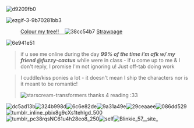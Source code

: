 ![d9209fb0](https://github.com/user-attachments/assets/9f1751c5-da5a-4d09-be0d-d948e0fc3a2e)

![ezgif-3-9b70281bb3](https://github.com/user-attachments/assets/d6680913-c926-46da-a27a-bf3df0f7fd5d)

‎ ‎ ‎ ‎ ‎ ‎ ‎ ‎ ‎ ‎  [Colour my tree!!‎ ‎ ‎ ‎ ](https://colormytree.me/2024/01JEXVWAHPMB9T7MZDVW03T07P)
![38cc54b7](https://github.com/user-attachments/assets/a240f128-1d66-4475-9a23-83c7168fd8f7)
      [Strawpage](https://grant-curly.straw.page)



![6e941e51](https://github.com/user-attachments/assets/7ccf85ae-f98f-4333-8699-d5efb99cd61a)

>if u see me online during the day *__99% of the time i'm afk w/ my friend @fuzzy-cactus__* while were in class -
if u come up to me & I don't reply, I promise I'm not ignoring u! Just off-tab doing work 

> I cuddle/kiss ponies a lot - it doesn't mean I ship the characters nor is it meant to be romantic! </p> ![starscream-transformers](https://github.com/user-attachments/assets/53375d5b-8d35-4a02-aeb1-68c0cfeb1346) thanks 4 reading :33

![dc5ad13b](https://github.com/user-attachments/assets/9482b09c-ed3f-42b7-8532-c9a7196d41d4)![324b998d](https://github.com/user-attachments/assets/26b83770-9bc0-4a2a-a112-9481564bd4c0)![6c6e82de](https://github.com/user-attachments/assets/efa2163d-577f-4e62-907c-af24b5353055)![9a31a49e](https://github.com/user-attachments/assets/75dfa1bd-6909-4cb8-bb52-b288bdbd136a)![29ceaaee](https://github.com/user-attachments/assets/dd461ea4-60cb-4cbc-af22-887204db2093)![086dd529](https://github.com/user-attachments/assets/e41ce367-56a9-4d57-8639-3b14392e09b6)![tumblr_inline_pbix8g9cXs1tehlgd_500](https://github.com/user-attachments/assets/000b6cf1-346e-4487-b386-d62525f4fb71)![tumblr_pc38rqsNC61u4h28eo8_250](https://github.com/user-attachments/assets/70097861-2c43-4473-9f39-e1ad03411e84)![self](https://github.com/user-attachments/assets/71e843c4-ba71-4251-b582-5d41e9ac59d4)![Blinkie_57__site_](https://github.com/user-attachments/assets/a9b72a11-04df-4fcb-9e13-eabdbfd81230)













